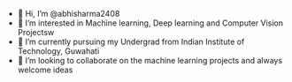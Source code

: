 - 👋 Hi, I’m @abhisharma2408
- 👀 I’m interested in Machine learning, Deep learning and Computer Vision Projectsw
- 🌱 I’m currently pursuing my Undergrad from Indian Institute of Technology, Guwahati
- 💞️ I’m looking to collaborate on the machine learning projects and always welcome ideas


<!---
abhisharma2408/abhisharma2408 is a ✨ special ✨ repository because its `README.md` (this file) appears on your GitHub profile.
You can click the Preview link to take a look at your changes.
--->
